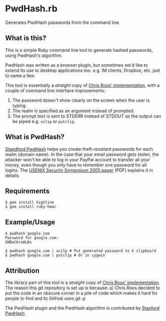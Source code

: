 # PwdHash.rb

Generates PwdHash passwords from the command line.

## What is this?

This is a simple Ruby command line tool to generate hashed passwords, using PwdHash's algorithm.

PwdHash was written as a browser plugin, but sometimes we'd like to extend its use to desktop applications too. e.g. IM clients, Dropbox, etc. just to name a few.

This tool is essentially a *straight* copy of [Chris Roos' implementation][chris-roos-impl], with a couple of command line interface improvements:

1. The password doesn't show clearly on the screen when the user is typing.
2. The realm is specified as an argument instead of prompted.
3. The prompt text is sent to STDERR instead of STDOUT so the output can be piped e.g. `xclip` or `putclip`.

## What is PwdHash?

[Standford PwdHash][stanford-pwdhash] helps you create theft-resistant passwords for each realm (domain name). In the case that your email password gets stolen, the attacker won't be able to log in your PayPal account to transfer all your money, even though you only have to remember one password for all logins. The [USENIX Security Symposium 2005 paper][enix-paper] (PDF) explains it in details.

## Requirements

    $ gem install highline
    $ gem install ruby-hmac

## Example/Usage

    $ pwdhash google.com
    Password for google.com:
    5NBoCKraALBs

    $ pwdhash google.com | xcilp # Put generated password to X clipboard
    $ pwdhash google.com | putclip # Or in cygwin

## Attribution

The library part of this tool is a *straight* copy of [Chris Roos' implementation][chris-roos-impl]. The reason this git repository is set up is because: a) Chris Roos decided to put the code in an obscure corner in a pile of code which makes it hard for people to find and b) GitHub uses git :p

The PwdHash plugin and the PwdHash algorithm is contributed by [Stanford PwdHash][stanford-pwdhash].

[chris-roos-impl]: http://chrisroos.co.uk/blog/2007-04-11-getting-to-grips-with-pwdhash
[stanford-pwdhash]: http://pwdhash.com
[enix-paper]: http://crypto.stanford.edu/PwdHash/pwdhash.pdf
